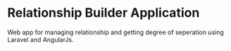 # Relationship Builder Application
Web app for managing relationship and getting degree of seperation using Laravel and AngularJs.

